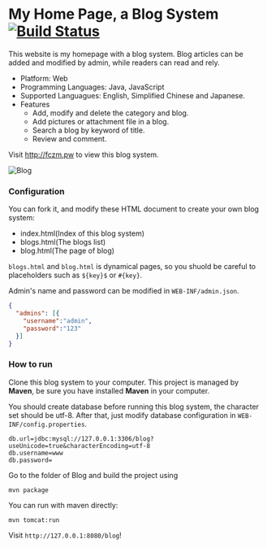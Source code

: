 # My Home Page, a Blog System [![Build Status](https://travis-ci.org/lm2343635/Blog.svg?branch=master)](https://travis-ci.org/lm2343635/Blog)

This website is my homepage with a blog system. Blog articles can be added and modified by admin, while readers can read and rely.

- Platform: Web
- Programming Languages: Java, JavaScript
- Supported Languagues: English, Simplified Chinese and Japanese.
- Features
	- Add, modify and delete the category and blog.
	- Add pictures or attachment file in a blog.
	- Search a blog by keyword of title.
	- Review and comment.

Visit http://fczm.pw to view this blog system.

![Blog](https://raw.githubusercontent.com/lm2343635/Blog/master/screenshot/blog.png)

### Configuration

You can fork it, and modify these HTML document to create your own blog system:

- index.html(Index of this blog system)
- blogs.html(The blogs list)
- blog.html(The page of blog)

`blogs.html` and `blog.html` is dynamical pages, so you shuold be careful to placeholders such as `${key}$` or `#{key}`.

Admin's name and password can be modified in `WEB-INF/admin.json`.

```json
{
  "admins": [{
    "username":"admin",
    "password":"123"
  }]
}
```

### How to run

Clone this blog system to your computer. This project is managed by **Maven**, be sure you have installed **Maven** in your computer.

You should create database before running this blog system, the character set should be utf-8. After that, just modify database configuration in `WEB-INF/config.properties`.

```
db.url=jdbc:mysql://127.0.0.1:3306/blog?useUnicode=true&characterEncoding=utf-8
db.username=www
db.password=
```

Go to the folder of Blog and build the project using

```
mvn package
```

You can run with maven directly:

```
mvn tomcat:run
```

Visit `http://127.0.0.1:8080/blog`! 
	


